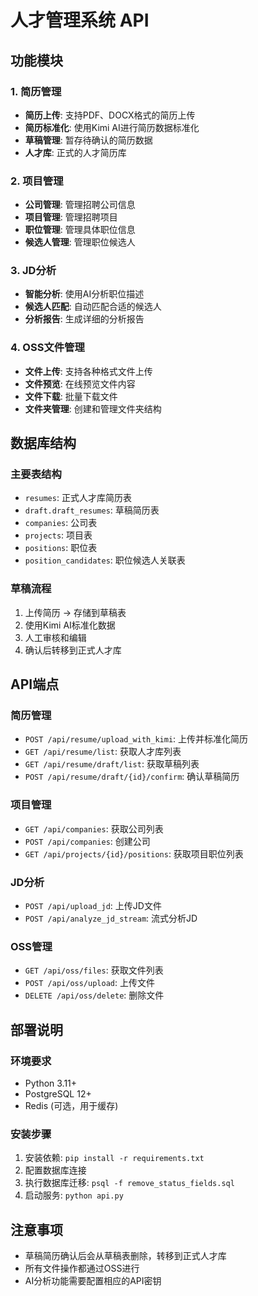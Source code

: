 # 人才管理系统 API

## 功能模块

### 1. 简历管理
- **简历上传**: 支持PDF、DOCX格式的简历上传
- **简历标准化**: 使用Kimi AI进行简历数据标准化
- **草稿管理**: 暂存待确认的简历数据
- **人才库**: 正式的人才简历库

### 2. 项目管理
- **公司管理**: 管理招聘公司信息
- **项目管理**: 管理招聘项目
- **职位管理**: 管理具体职位信息
- **候选人管理**: 管理职位候选人

### 3. JD分析
- **智能分析**: 使用AI分析职位描述
- **候选人匹配**: 自动匹配合适的候选人
- **分析报告**: 生成详细的分析报告

### 4. OSS文件管理
- **文件上传**: 支持各种格式文件上传
- **文件预览**: 在线预览文件内容
- **文件下载**: 批量下载文件
- **文件夹管理**: 创建和管理文件夹结构

## 数据库结构

### 主要表结构
- `resumes`: 正式人才库简历表
- `draft.draft_resumes`: 草稿简历表
- `companies`: 公司表
- `projects`: 项目表
- `positions`: 职位表
- `position_candidates`: 职位候选人关联表

### 草稿流程
1. 上传简历 → 存储到草稿表
2. 使用Kimi AI标准化数据
3. 人工审核和编辑
4. 确认后转移到正式人才库

## API端点

### 简历管理
- `POST /api/resume/upload_with_kimi`: 上传并标准化简历
- `GET /api/resume/list`: 获取人才库列表
- `GET /api/resume/draft/list`: 获取草稿列表
- `POST /api/resume/draft/{id}/confirm`: 确认草稿简历

### 项目管理
- `GET /api/companies`: 获取公司列表
- `POST /api/companies`: 创建公司
- `GET /api/projects/{id}/positions`: 获取项目职位列表

### JD分析
- `POST /api/upload_jd`: 上传JD文件
- `POST /api/analyze_jd_stream`: 流式分析JD

### OSS管理
- `GET /api/oss/files`: 获取文件列表
- `POST /api/oss/upload`: 上传文件
- `DELETE /api/oss/delete`: 删除文件

## 部署说明

### 环境要求
- Python 3.11+
- PostgreSQL 12+
- Redis (可选，用于缓存)

### 安装步骤
1. 安装依赖: `pip install -r requirements.txt`
2. 配置数据库连接
3. 执行数据库迁移: `psql -f remove_status_fields.sql`
4. 启动服务: `python api.py`

## 注意事项

- 草稿简历确认后会从草稿表删除，转移到正式人才库
- 所有文件操作都通过OSS进行
- AI分析功能需要配置相应的API密钥 
